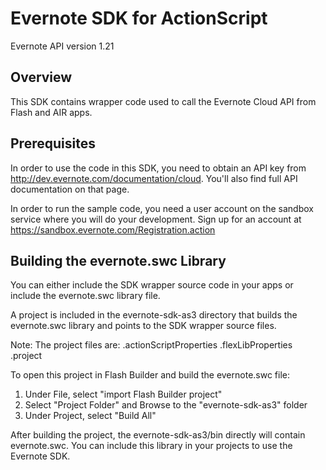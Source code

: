 Evernote SDK for ActionScript 
==================================================
Evernote API version 1.21

Overview
--------
This SDK contains wrapper code used to call the Evernote Cloud API from Flash and AIR apps.

Prerequisites
-------------
In order to use the code in this SDK, you need to obtain an API key from http://dev.evernote.com/documentation/cloud. You'll also find full API documentation on that page.

In order to run the sample code, you need a user account on the sandbox service where you will do your development. Sign up for an account at https://sandbox.evernote.com/Registration.action 


Building the evernote.swc Library
---------------------------------
You can either include the SDK wrapper source code in your apps or include the evernote.swc library file.

A project is included in the evernote-sdk-as3 directory that builds the evernote.swc library and points to the SDK wrapper source files.

Note:  The project files are: 
			.actionScriptProperties
			.flexLibProperties
			.project

To open this project in Flash Builder and build the evernote.swc file:

  1. Under File, select "import Flash Builder project" 
  2. Select "Project Folder" and Browse to the "evernote-sdk-as3" folder
  3. Under Project, select "Build All"

After building the project, the evernote-sdk-as3/bin directly will contain evernote.swc.  You can include this library in your projects to use the Evernote SDK.

